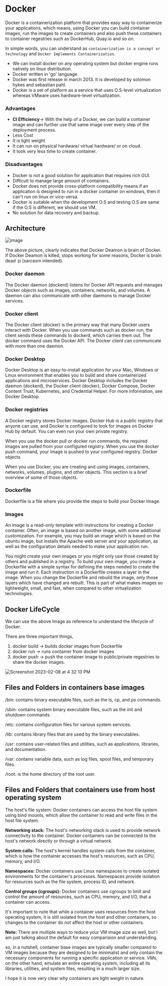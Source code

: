 # Docker

Docker is a containerization platform that provides easy way to containerize your applications, which means, using Docker you can build container images, run the images to create containers and also push these containers to container regestries such as DockerHub, Quay.io and so on.

In simple words, you can understand as `containerization is a concept or technology` and `Docker Implements Containerization`.

- We can install docker on any operating system but docker engine runs natively on linux distribution.
- Docker written in 'go' language.
- Docker was first release in march 2013. It is developed by solomon hykes and sebastian pahl.
- Docker is a set of platform as a service that uses O.S-level virtualization whereas VMware uses hardware-level virtualization.


### Advantages
- **CI Efficiency**-> With the help of a Docker, we can build a container image and can further use that same image over every step of the deployment process.
- Less Cost
- It is light weight
- It can run on physical hardware/ virtual hardware/ or on cloud.
- It took very less time to create  container.

### Disadvantages
- Docker is not a good solution for application that requires rich GUI.
- Difficult to manage large amount of containers.
- Docker does not provide cross-platform compatibility means if an application is designed to run in a docker container on windows, then it can't run on linux or vice-versa.
- Docker is suitable when the development O.S and testing O.S are same if the O.S is different, we should use VM.
- No solution for data recovery and backup.


## Architecture

![image](https://user-images.githubusercontent.com/43399466/217507877-212d3a60-143a-4a1d-ab79-4bb615cb4622.png)

The above picture, clearly indicates that Docker Deamon is brain of Docker. If Docker Deamon is killed, stops working for some reasons, Docker is brain dead :p (sarcasm intended).
### Docker daemon

The Docker daemon (dockerd) listens for Docker API requests and manages Docker objects such as images, containers, networks, and volumes. A daemon can also communicate with other daemons to manage Docker services.


### Docker client

The Docker client (docker) is the primary way that many Docker users interact with Docker. When you use commands such as docker run, the client sends these commands to dockerd, which carries them out. The docker command uses the Docker API. The Docker client can communicate with more than one daemon.


### Docker Desktop

Docker Desktop is an easy-to-install application for your Mac, Windows or Linux environment that enables you to build and share containerized applications and microservices. Docker Desktop includes the Docker daemon (dockerd), the Docker client (docker), Docker Compose, Docker Content Trust, Kubernetes, and Credential Helper. For more information, see Docker Desktop.


### Docker registries

A Docker registry stores Docker images. Docker Hub is a public registry that anyone can use, and Docker is configured to look for images on Docker Hub by default. You can even run your own private registry.

When you use the docker pull or docker run commands, the required images are pulled from your configured registry. When you use the docker push command, your image is pushed to your configured registry.
Docker objects

When you use Docker, you are creating and using images, containers, networks, volumes, plugins, and other objects. This section is a brief overview of some of those objects.


### Dockerfile

Dockerfile is a file where you provide the steps to build your Docker Image. 

### Images

An image is a read-only template with instructions for creating a Docker container. Often, an image is based on another image, with some additional customization. For example, you may build an image which is based on the ubuntu image, but installs the Apache web server and your application, as well as the configuration details needed to make your application run.

You might create your own images or you might only use those created by others and published in a registry. To build your own image, you create a Dockerfile with a simple syntax for defining the steps needed to create the image and run it. Each instruction in a Dockerfile creates a layer in the image. When you change the Dockerfile and rebuild the image, only those layers which have changed are rebuilt. This is part of what makes images so lightweight, small, and fast, when compared to other virtualization technologies.


## Docker LifeCycle 

We can use the above Image as reference to understand the lifecycle of Docker.

There are three important things,

1. docker build -> builds docker images from Dockerfile
2. docker run   -> runs container from docker images
3. docker push  -> push the container image to public/private regestries to share the docker images.

![Screenshot 2023-02-08 at 4 32 13 PM](https://user-images.githubusercontent.com/43399466/217511949-81f897b2-70ee-41d1-b229-38d0572c54c7.png)



## Files and Folders in containers base images

  /bin: contains binary executable files, such as the ls, cp, and ps commands.

  /sbin: contains system binary executable files, such as the init and shutdown commands.

  /etc: contains configuration files for various system services.

  /lib: contains library files that are used by the binary executables.

  /usr: contains user-related files and utilities, such as applications, libraries, and documentation.

  /var: contains variable data, such as log files, spool files, and temporary files.

  /root: is the home directory of the root user.




## Files and Folders that containers use from host operating system


  The host's file system: Docker containers can access the host file system using bind mounts, which allow the container to read and write files in the host file system.

  **Networking stack:** The host's networking stack is used to provide network connectivity to the container. Docker containers can be connected to the host's network directly or through a virtual network.

  **System calls:** The host's kernel handles system calls from the container, which is how the container accesses the host's resources, such as CPU, memory, and I/O.

  **Namespaces:** Docker containers use Linux namespaces to create isolated environments for the container's processes. Namespaces provide isolation for resources such as the file system, process ID, and network.

  **Control groups (cgroups):** Docker containers use cgroups to limit and control the amount of resources, such as CPU, memory, and I/O, that a container can access.
    

It's important to note that while a container uses resources from the host operating system, it is still isolated from the host and other containers, so changes to the container do not affect the host or other containers.

**Note:** There are multiple ways to reduce your VM image size as well, but I am just talking about the default for easy comparision and understanding.

so, in a nutshell, container base images are typically smaller compared to VM images because they are designed to be minimalist and only contain the necessary components for running a specific application or service. VMs, on the other hand, emulate an entire operating system, including all its libraries, utilities, and system files, resulting in a much larger size. 

I hope it is now very clear why containers are light weight in nature.
